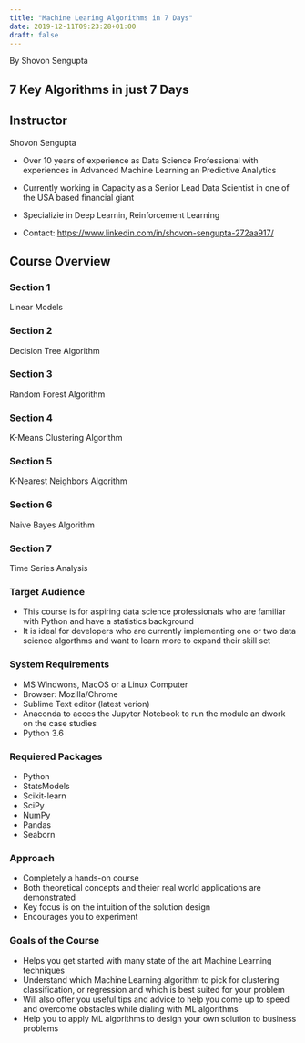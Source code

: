 ```yaml
---
title: "Machine Learing Algorithms in 7 Days"
date: 2019-12-11T09:23:28+01:00
draft: false
---
```


By Shovon Sengupta

## 7 Key Algorithms in just 7 Days

## Instructor 
Shovon Sengupta

- Over 10 years of experience as Data Science Professional with experiences in Advanced Machine Learning an Predictive Analytics

- Currently working in Capacity as a Senior Lead Data Scientist in one of the USA based financial giant
 
- Specializie in Deep Learnin, Reinforcement Learning

- Contact: https://www.linkedin.com/in/shovon-sengupta-272aa917/

## Course Overview

### Section 1

Linear Models

### Section 2

Decision Tree Algorithm

### Section 3

Random Forest Algorithm

### Section 4

K-Means
Clustering Algorithm

### Section 5

K-Nearest
Neighbors Algorithm

### Section 6

Naive Bayes Algorithm

### Section 7 

Time Series Analysis

### Target Audience

- This course is for aspiring data science professionals who are familiar with Python and have a statistics background
- It is ideal for developers who are currently implementing one or two data science algorthms and want to learn more to expand their skill set

### System Requirements

- MS Windwons, MacOS or a Linux Computer
- Browser: Mozilla/Chrome
- Sublime Text editor (latest verion)
- Anaconda to acces the Jupyter Notebook to run the module an dwork on the case studies
- Python 3.6

### Requiered Packages

- Python 
- StatsModels
- Scikit-learn
- SciPy
- NumPy
- Pandas
- Seaborn

### Approach

- Completely a hands-on course
- Both theoretical concepts and theier real world applications are demonstrated
- Key focus is on the intuition of the solution design 
- Encourages you to experiment

### Goals of the Course

- Helps you get started with many state of the art Machine Learning techniques
- Understand which Machine Learning algorithm to pick for clustering classification, or regression and which is best suited for your problem
- Will also offer you useful tips and advice to help you come up to speed and overcome obstacles while dialing with ML algorithms
- Help you to apply ML algorithms to design your own solution to  business problems


